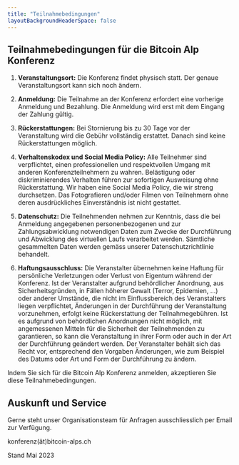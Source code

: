 ```yaml
---
title: "Teilnahmebedingungen"
layoutBackgroundHeaderSpace: false
---
```


## Teilnahmebedingungen für die Bitcoin Alp Konferenz

1. **Veranstaltungsort:** Die Konferenz findet physisch statt. Der genaue Veranstaltungsort kann sich noch ändern.

2. **Anmeldung:** Die Teilnahme an der Konferenz erfordert eine vorherige Anmeldung und Bezahlung. Die Anmeldung wird erst mit dem Eingang der Zahlung gültig.

3. **Rückerstattungen:** Bei Stornierung bis zu 30 Tage vor der Veranstaltung wird die Gebühr vollständig erstattet. Danach sind keine Rückerstattungen möglich.

4. **Verhaltenskodex und Social Media Policy:** Alle Teilnehmer sind verpflichtet, einen professionellen und respektvollen Umgang mit anderen Konferenzteilnehmern zu wahren. Belästigung oder diskriminierendes Verhalten führen zur sofortigen Ausweisung ohne Rückerstattung. Wir haben eine Social Media Policy, die wir streng durchsetzen. Das Fotografieren und/oder Filmen von Teilnehmern ohne deren ausdrückliches Einverständnis ist nicht gestattet.

5. **Datenschutz:** Die Teilnehmenden nehmen zur Kenntnis, dass die bei Anmeldung angegebenen personenbezogenen und zur Zahlungsabwicklung notwendigen Daten zum Zwecke der Durchführung und Abwicklung des virtuellen Laufs verarbeitet werden. Sämtliche gesammelten Daten werden gemäss unserer Datenschutzrichtlinie behandelt.

6. **Haftungsausschluss:** Die Veranstalter übernehmen keine Haftung für persönliche Verletzungen oder Verlust von Eigentum während der Konferenz. Ist der Veranstalter aufgrund behördlicher Anordnung, aus Sicherheitsgründen, in Fällen höherer Gewalt (Terror, Epidemien, …) oder anderer Umstände, die nicht im Einflussbereich des Veranstalters liegen verpflichtet, Änderungen in der Durchführung der Veranstaltung vorzunehmen, erfolgt keine Rückerstattung der Teilnahmegebühren. Ist es aufgrund von behördlichen Anordnungen nicht möglich, mit angemessenen Mitteln für die Sicherheit der Teilnehmenden zu garantieren, so kann die Veranstaltung in ihrer Form oder auch in der Art der Durchführung geändert werden. Der Veranstalter behält sich das Recht vor, entsprechend den Vorgaben Änderungen, wie zum Beispiel des Datums oder Art und Form der Durchführung zu ändern.

Indem Sie sich für die Bitcoin Alp Konferenz anmelden, akzeptieren Sie diese Teilnahmebedingungen.

## Auskunft und Service

Gerne steht unser Organisationsteam für Anfragen ausschliesslich per Email zur Verfügung.

konferenz(ät)bitcoin-alps.ch

Stand Mai 2023
